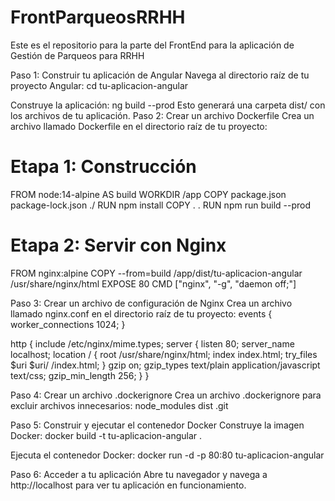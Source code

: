 # FrontParqueosRRHH
Este es el repositorio para la parte del FrontEnd para la aplicación de Gestión de Parqueos para RRHH

Paso 1: Construir tu aplicación de Angular
Navega al directorio raíz de tu proyecto Angular:
cd tu-aplicacion-angular

Construye la aplicación:
ng build --prod
Esto generará una carpeta dist/ con los archivos de tu aplicación.
Paso 2: Crear un archivo Dockerfile
Crea un archivo llamado Dockerfile en el directorio raíz de tu proyecto:
# Etapa 1: Construcción
FROM node:14-alpine AS build
WORKDIR /app
COPY package.json package-lock.json ./
RUN npm install
COPY . .
RUN npm run build --prod

# Etapa 2: Servir con Nginx
FROM nginx:alpine
COPY --from=build /app/dist/tu-aplicacion-angular /usr/share/nginx/html
EXPOSE 80
CMD ["nginx", "-g", "daemon off;"]

Paso 3: Crear un archivo de configuración de Nginx
Crea un archivo llamado nginx.conf en el directorio raíz de tu proyecto:
events {
    worker_connections 1024;
}

http {
    include /etc/nginx/mime.types;
    server {
        listen 80;
        server_name localhost;
        location / {
            root /usr/share/nginx/html;
            index index.html;
            try_files $uri $uri/ /index.html;
        }
        gzip on;
        gzip_types text/plain application/javascript text/css;
        gzip_min_length 256;
    }
}

Paso 4: Crear un archivo .dockerignore
Crea un archivo .dockerignore para excluir archivos innecesarios:
node_modules
dist
.git

Paso 5: Construir y ejecutar el contenedor Docker
Construye la imagen Docker:
docker build -t tu-aplicacion-angular .

Ejecuta el contenedor Docker:
docker run -d -p 80:80 tu-aplicacion-angular

Paso 6: Acceder a tu aplicación
Abre tu navegador y navega a http://localhost para ver tu aplicación en funcionamiento.